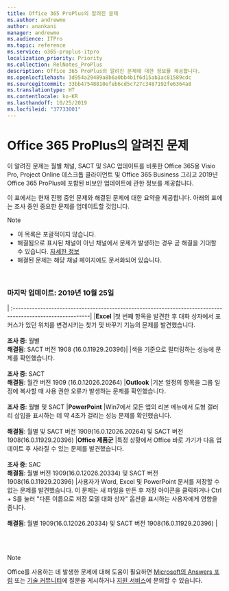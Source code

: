 ```yaml
---
title: Office 365 ProPlus의 알려진 문제
ms.author: andrewmo
author: anankani
manager: andrewmo
ms.audience: ITPro
ms.topic: reference
ms.service: o365-proplus-itpro
localization_priority: Priority
ms.collection: RelNotes_ProPlus
description: Office 365 ProPlus의 알려진 문제에 대한 정보를 제공합니다.
ms.openlocfilehash: 3d954a29489a8b6a0bb4b1f6d15ab1ac81589cdc
ms.sourcegitcommit: 33bb47548810efeb6cd5c727c3487192fe6364a8
ms.translationtype: HT
ms.contentlocale: ko-KR
ms.lasthandoff: 10/25/2019
ms.locfileid: "37733001"
---
```

# <a name="office-365-proplus-known-issues"></a>Office 365 ProPlus의 알려진 문제

이 알려진 문제는 월별 채널, SACT 및 SAC 업데이트를 비롯한 Office 365용 Visio Pro, Project Online 데스크톱 클라이언트 및 Office 365 Business 그리고 2019년 Office 365 ProPlus에 포함된 비보안 업데이트에 관한 정보를 제공합니다.

이 표에서는 현재 진행 중인 문제와 해결된 문제에 대한 요약을 제공합니다.  아래의 표에는 조사 중인 중요한 문제를 업데이트할 것입니다.

> [!NOTE]
>- 이 목록은 포괄적이지 않습니다.
>- 해결됨으로 표시된 채널이 아닌 채널에서 문제가 발생하는 경우 곧 해결을 기대할 수 있습니다. [자세한 정보](https://docs.microsoft.com/ko-KR/DeployOffice/overview-of-update-channels-for-office-365-proplus#BKMK_SAC)
>- 해결된 문제는 해당 채널 페이지에도 문서화되어 있습니다.

<br>

### <a name="last-updated-october-25-2019"></a>마지막 업데이트: 2019년 10월 25일

|
:----------------------------------------------------------------------------------------------------------|
|**Excel**
|첫 번째 항목을 발견한 후 대화 상자에서 포커스가 있던 위치를 변경시키는 찾기 및 바꾸기 기능의 문제를 발견했습니다. <br><br> **조사 중**: 월별 <br>**해결됨**: SACT 버전 1908 (16.0.11929.20396)|
|색을 기준으로 필터링하는 성능에 문제를 확인했습니다. <br><br> **조사 중**: SACT <br>**해결됨**: 월간 버전 1909 (16.0.12026.20264)
|**Outlook**
|기본 일정의 항목을 그룹 일정에 복사할 때 사용 권한 오류가 발생하는 문제를 확인했습니다. <br><br> **조사 중**: 월별 및 SACT
|**PowerPoint**
|Win7에서 모든 앱의 리본 메뉴에서 도형 갤러리 삽입을 표시하는 데 약 4초가 걸리는 성능 문제를 확인했습니다.<br><br> **해결됨**: 월별 및 SACT 버전 1909(16.0.12026.20264) 및 SACT 버전 1908(16.0.11929.20396)
|**Office 제품군**
|특정 상황에서 Office 바로 가기가 다음 업데이트 후 사라질 수 있는 문제를 발견했습니다.<br><br> **조사 중**: SAC<br> **해결됨**: 월별 버전 1909(16.0.12026.20334) 및 SACT 버전 1908(16.0.11929.20396)
|사용자가 Word, Excel 및 PowerPoint 문서를 저장할 수 없는 문제를 발견했습니다.  이 문제는 새 파일을 만든 후 저장 아이콘을 클릭하거나 Ctrl + S를 눌러 "다른 이름으로 저장 모델 대화 상자" 옵션을 표시하는 사용자에게 영향을 줍니다.<br><br> **해결됨**: 월별 1909(16.0.12026.20334) 및 SACT 버전 1908(16.0.11929.20396)
|



<br>
<br>

> [!NOTE]
> Office를 사용하는 데 발생한 문제에 대해 도움이 필요하면 [Microsoft의 Answers 포럼](https://answers.microsoft.com/) 또는 [기술 커뮤니티](https://techcommunity.microsoft.com/)에 질문을 게시하거나 [지원 서비스](https://support.microsoft.com/contactus)에 문의할 수 있습니다.

